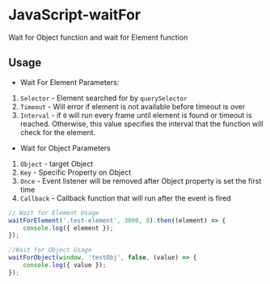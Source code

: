 # JavaScript-waitFor
Wait for Object function and wait for Element function


## Usage

- Wait For Element Parameters:
1. `Selector` - Element searched for by `querySelector`
2. `Timeout` - Will error if element is not available before timeout is over
3. `Interval` - if `0` will run every frame until element is found or timeout is reached. Otherwise, this value specifies the interval that the function will check for the element.

- Wait for Object Parameters
1. `Object` - target Object
2. `Key` - Specific Property on Object
3. `Once` - Event listener will be removed after Object property is set the first time
4. `Callback` - Callback function that will run after the event is fired

```js
// Wait for Element Usage
waitForElement('.test-element', 3000, 0).then((element) => {
	console.log({ element });
});

//Wait for Object Usage
waitForObject(window, 'testObj', false, (value) => {
	console.log({ value });
});
```
